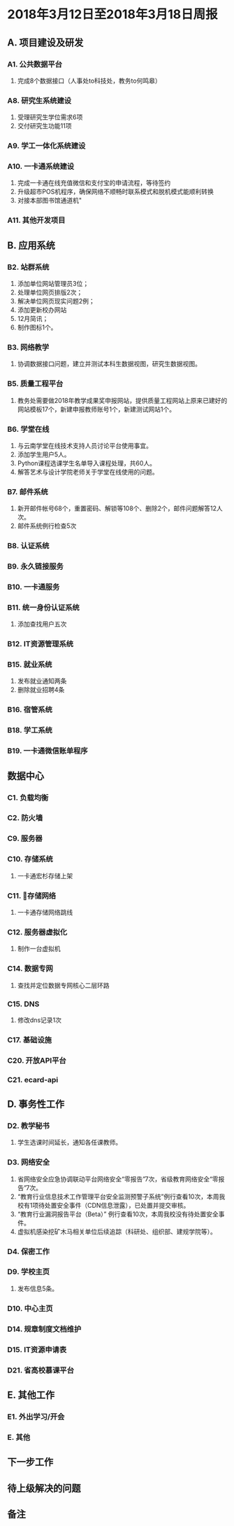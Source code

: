 # 2018年3月12日至2018年3月18日周报

## A. 项目建设及研发

### A1. 公共数据平台

1. 完成8个数据接口（人事处to科技处，教务to何鸣皋）

### A8. 研究生系统建设

1. 受理研究生学位需求6项
2. 交付研究生功能11项

### A9. 学工一体化系统建设

### A10. 一卡通系统建设

1. 完成一卡通在线充值微信和支付宝的申请流程，等待签约
2. 升级超市POS机程序，确保网络不顺畅时联系模式和脱机模式能顺利转换
3. 对接本部图书馆通道机"

### A11. 其他开发项目



## B. 应用系统
### B2. 站群系统

1. 添加单位网站管理员3位；
2. 处理单位网页排版2次；
3. 解决单位网页现实问题2例；
4. 添加更新校办网站
5. 12月简讯；
6. 制作图标1个。

### B3. 网络教学

1. 协调数据接口问题，建立并测试本科生数据视图，研究生数据视图。

### B5. 质量工程平台

1. 教务处需要做2018年教学成果奖申报网站，提供质量工程网站上原来已建好的网站模板17个，新建申报教师账号1个，新建测试网站1个。

### B6. 学堂在线

1. 与云南学堂在线技术支持人员讨论平台使用事宜。
2. 添加学生用户5人。
3. Python课程选课学生名单导入课程处理，共60人。
4. 解答艺术与设计学院老师关于学堂在线使用的问题。

### B7. 邮件系统

1. 新开邮件帐号68个，重置密码、解锁等108个、删除2个，邮件问题解答12人次。
2. 邮件系统例行检查5次

### B8. 认证系统

### B9. 永久链接服务

### B10. 一卡通服务


### B11. 统一身份认证系统

1. 添加查找用户五次

### B12. IT资源管理系统


### B15. 就业系统

1. 发布就业通知两条
2. 删除就业招聘4条

### B16. 宿管系统

### B18. 学工系统


### B19. 一卡通微信账单程序



## 数据中心

### C1. 负载均衡



### C2. 防火墙

### C9. 服务器




### C10. 存储系统

1. 一卡通宏杉存储上架

### C11. 存储网络
1. 一卡通存储网络跳线

### C12. 服务器虚拟化

1. 制作一台虚拟机

### C14. 数据专网
1. 查找并定位数据专网核心二层环路

### C15. DNS
1. 修改dns记录1次

### C17. 基础设施


### C20. 开放API平台


### C21. ecard-api


## D. 事务性工作

### D2. 教学秘书

1. 学生选课时间延长，通知各任课教师。

### D3. 网络安全

1. 省网络安全应急协调联动平台网络安全“零报告”7次，省级教育网络安全“零报告”7次。
2.  “教育行业信息技术工作管理平台安全监测预警子系统”例行查看10次，本周我校有1项待处置安全事件（CDN信息泄露），已处置并提交审核。
3.  “教育行业漏洞报告平台（Beta）” 例行查看10次，本周我校没有待处置安全事件。
4. 虚拟机感染挖矿木马相关单位后续追踪（科研处、组织部、建规学院等）。

### D4. 保密工作


### D9. 学校主页

1. 发布信息5条。

### D10. 中心主页


### D14. 规章制度文档维护


### D15. IT资源申请表


### D21. 省高校慕课平台


## E. 其他工作

### E1. 外出学习/开会

### E. 其他


## 下一步工作


## 待上级解决的问题


## 备注
